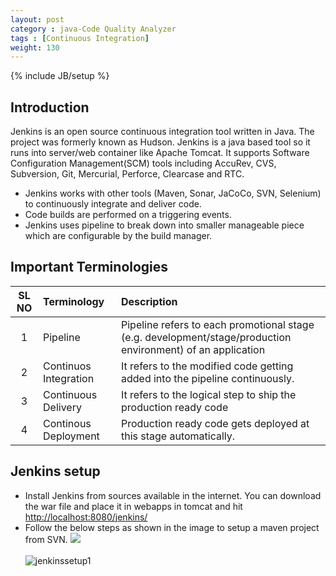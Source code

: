 ```yaml
---
layout: post
category : java-Code Quality Analyzer
tags : [Continuous Integration]
weight: 130
---
```

{% include JB/setup %}

## Introduction

Jenkins is an open source continuous integration tool written in Java. The project was formerly known as Hudson. Jenkins is a java based tool so it runs into server/web container like Apache Tomcat. It supports Software Configuration Management(SCM) tools including AccuRev, CVS, Subversion, Git, Mercurial, Perforce, Clearcase and RTC.  


* Jenkins works with other tools (Maven, Sonar, JaCoCo, SVN, Selenium) to continuously integrate and deliver code.
* Code builds are performed on a triggering events.
* Jenkins uses pipeline to break down into smaller manageable piece which are configurable by the build manager.


## Important Terminologies

SL NO | Terminology | Description
:---:|:---|:---
1 | Pipeline | Pipeline refers to each promotional stage (e.g. development/stage/production environment) of an application
2 | Continuos Integration | It refers to the modified code getting added into the pipeline continuously.
3 | Continuous Delivery | It refers to the logical step to ship the production ready code
4 | Continous Deployment | Production ready code gets deployed at this stage automatically.


## Jenkins setup


* Install Jenkins from sources available in the internet. You can download the war file and place it in webapps in tomcat and hit [http://localhost:8080/jenkins/](http://localhost:8080/jenkins/)
* Follow the below steps as shown in the image to setup a maven project from SVN.
<img src="https://cloud.githubusercontent.com/assets/11231867/14704213/381e7b5e-07d1-11e6-82d9-61332b26efc8.png"/> <br/><br/>
![jenkinssetup1](https://cloud.githubusercontent.com/assets/11231867/14704639/551fb3f6-07d3-11e6-8f4c-6532bdf52178.png)

